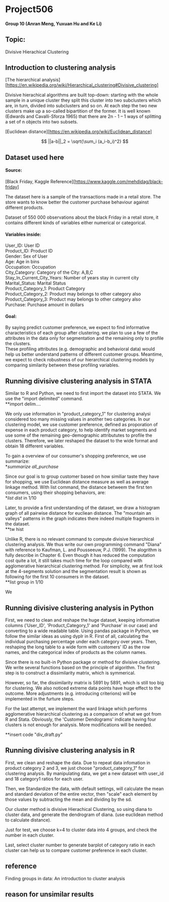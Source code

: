 # Project506

#### Group 10 (Anran Meng, Yuxuan Hu and Ke Li)

## Topic: 
Divisive Hierachical Clustering

## Introduction to clustering analysis

[The hierarchical analysis][https://en.wikipedia.org/wiki/Hierarchical_clustering#Divisive_clustering] 

Divisive hierachical algorithms are built top-down: starting with the whole sample in a unique
cluster they split this cluster into two subclusters which are, in turn, divided into subclusters
and so on. At each step the two new clusters make up a so-called bipartition of the former. It
is well known (Edwards and Cavalli-Sforza 1965) that there are 2n - 1 – 1 ways of splitting a set
of n objects into two subsets. 

[Euclidean distance][https://en.wikipedia.org/wiki/Euclidean_distance]

$$
||a-b||_2 = \sqrt{\sum_i (a_i-b_i)^2}
$$

## Dataset used here 

#### Source:
[Black Friday, Kaggle Reference][https://www.kaggle.com/mehdidag/black-friday]

The dataset here is a sample of the transactions made in a retail store. The store wants to know better the customer purchase behaviour against different products. 

Dataset of 550 000 observations about the black Friday in a retail store, it contains different kinds of variables either numerical or categorical. 

#### Variables inside:
User_ID: User ID <br />
Product_ID: Product ID <br />
Gender: Sex of User <br />
Age: Age in bins <br />
Occupation: Occupation <br />
City_Category: Category of the City: A,B,C <br />
Stay_In_Current_City_Years: Number of years stay in current city <br />
Marital_Status: Marital Status <br />
Product_Category_1: Product Category <br />
Product_Category_2: Product may belongs to other category also <br />
Product_Category_3: Product may belongs to other category also <br />
Purchase: Purchase amount in dollars <br />

#### Goal:
By saying predict customer preference, we expect to find informative characteristics of each group after clustering.
we plan to use a few of the attributes in the data only for segmentation and the remaining only to profile the clusters. <br />
These profiling attributes (e.g. demographic and behavioral data) would help us better understand patterns of different customer groups. Meantime, we expect to check robustness of our hierarchical clustering models by comparing similarity between these profiling variables.

## Running divisive clustering analysis in STATA
Similar to R and Python, we need to first import the dataset into STATA. We use the "import delimited" command. <br />
**import delim....

We only use information in "product_category_1" for clustering analysi considered too many missing values 
in another two categories. In our clustering model, we use customer preference, defined as proporation of expense in 
each product category, to help identify market segments and use some of the remaining geo-demographic attribututes to profile the clusters. Therefore, we later reshaped the dataset to the wide format and obtain 18 different variables.  <br />

To gain a overview of our consumer's shopping preference, we use summarize: <br />
**summarize all_purchase* 

Since our goal is to group customer based on how similiar taste they have for shopping, we use Euclidean distance measure as 
well as average linkage method. With list command, the distance betweem the first ten consumers, using their shopping behaviors, are: <br />
**list dist* in 1/10

Later, to provide a first understanding of the dataset, we draw a histogram graph of all pairwise distance for 
eucliean distance. The "mountain an valleys" patterns in the graph indicates there indeed multiple fragments in the dataset. <br />
**tw hist

Unlike R, there is no relevant command to compute divisive hierarchical clustering analysis. We thus write our own programming
command "Diana" with reference to Kaufman, L. and Pousseeuw, P.J. (1999). The alogrithm is fully describe in Chapter 6. Even
though it has reduced the computation cost quite a lot, it still takes much time for the loop compared with agglomerative hierarchical clustering method. For simplicity, we at first look at the 4-segments solution and the segmentation result is shown as following
for the first 10 consumers in the dataset. <br />
**list group in 1/10

We  <br />

## Running divisive clustering analysis in Python
First, we need to clean and reshape the huge dataset, keeping informative columns ('User_ID', 'Product_Category_1' and 'Purchase' in our case) and converting to a wide readable table. Using pandas package in Python, we follow the similar ideas as using dyplr in R. First of all, calculating the individual purchasing percentage under each category over years. Then, reshaping the long table to a wide form with customers' ID as the row names, and the categorical index of products as the column names. <br />

Since there is no built-in Python package or method for divisive clustering. We write several functions based on the principle of algorithm. The first step is to construct a dissimilarity matrix, which is symmerical. <br /> 

However, so far, the dissimilarity matrix is 5891 by 5891, which is still too big for clustering. We also noticed extreme data points have huge effect to the outcome. More adjustments (e.g. introducing criterions) will be implemented in the furture steps. <br />

For the last attempt, we implement the ward linkage which performs agglomerative hierarchical clustering as a comparison of what we got from R and Stata. Obviously, the 'Customer Dendograms' indicate having four clusters is not enough for analysis. More modifications will be needed. <br />

**insert code "div_draft.py"

## Running divisive clustering analysis in R

First, we clean and reshape the data. Due to repeat data infomation in product category 2 and 3, we just choose "product_category_1" for clustering analysis. By manipulating data, we get a new dataset with user_id and 18 category1 ratios for each user.<br />

Then, we Standardize the data, with default settings, will calculate the mean and standard deviation of the entire vector, then "scale" each element by those values by subtracting the mean and dividing by the sd. <br />

Our cluster method is divisive Hierachical Clustering, so using diana to cluster data, and generate the dendrogram of diana.
(use euclidean method to calculate distance). <br />

Just for test, we choose k=4 to cluster data into 4 groups, and check the number in each cluster. <br />

Last, select cluster number to generate barplot of category ratio in each cluster can help us to compare customer preference in each cluster.  <br />

## reference 
Finding groups in data: An introduction to cluster analysis

## reason for unsimilar results 

<br />

